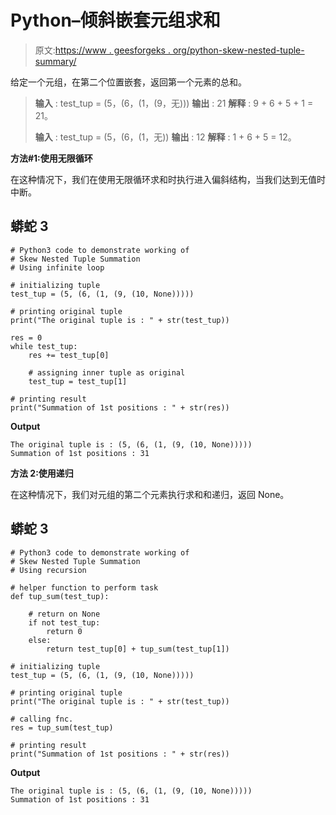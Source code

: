# Python–倾斜嵌套元组求和

> 原文:[https://www . geesforgeks . org/python-skew-nested-tuple-summary/](https://www.geeksforgeeks.org/python-skew-nested-tuple-summation/)

给定一个元组，在第二个位置嵌套，返回第一个元素的总和。

> **输入** : test_tup = (5，(6，(1，(9，无)))
> **输出** : 21
> **解释** : 9 + 6 + 5 + 1 = 21。
> 
> **输入** : test_tup = (5，(6，(1，无))
> **输出** : 12
> **解释** : 1 + 6 + 5 = 12。

**方法#1:使用无限循环**

在这种情况下，我们在使用无限循环求和时执行进入偏斜结构，当我们达到无值时中断。

## 蟒蛇 3

```
# Python3 code to demonstrate working of 
# Skew Nested Tuple Summation
# Using infinite loop

# initializing tuple
test_tup = (5, (6, (1, (9, (10, None)))))

# printing original tuple
print("The original tuple is : " + str(test_tup))

res = 0
while test_tup:
    res += test_tup[0]

    # assigning inner tuple as original
    test_tup = test_tup[1]

# printing result 
print("Summation of 1st positions : " + str(res)) 
```

**Output**

```
The original tuple is : (5, (6, (1, (9, (10, None)))))
Summation of 1st positions : 31

```

**方法 2:使用递归**

在这种情况下，我们对元组的第二个元素执行求和和递归，返回 None。

## 蟒蛇 3

```
# Python3 code to demonstrate working of 
# Skew Nested Tuple Summation
# Using recursion

# helper function to perform task
def tup_sum(test_tup):

    # return on None 
    if not test_tup:
        return 0
    else:
        return test_tup[0] + tup_sum(test_tup[1])

# initializing tuple
test_tup = (5, (6, (1, (9, (10, None)))))

# printing original tuple
print("The original tuple is : " + str(test_tup))

# calling fnc.
res = tup_sum(test_tup)

# printing result 
print("Summation of 1st positions : " + str(res)) 
```

**Output**

```
The original tuple is : (5, (6, (1, (9, (10, None)))))
Summation of 1st positions : 31

```